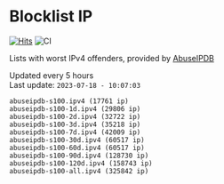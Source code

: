 # Blocklist IP

[![Hits](https://hits.seeyoufarm.com/api/count/incr/badge.svg?url=https%3A%2F%2Fgithub.com%2Fborestad%2Fblocklist-ip%2F&count_bg=%2379C83D&title_bg=%23555555&icon=&icon_color=%23E7E7E7&title=hits&edge_flat=false)](https://hits.seeyoufarm.com)  ![CI](https://img.shields.io/github/workflow/status/borestad/blocklist-ip/CI?style=flat-square)

Lists with worst IPv4 offenders, provided by [AbuseIPDB](https://www.abuseipdb.com/)

<!-- FOOTER-PLACEHOLDER -->
Updated every 5 hours<br>
Last update: `2023-07-18 - 10:07:03`
```
abuseipdb-s100.ipv4 (17761 ip)
abuseipdb-s100-1d.ipv4 (29806 ip)
abuseipdb-s100-2d.ipv4 (32722 ip)
abuseipdb-s100-3d.ipv4 (35218 ip)
abuseipdb-s100-7d.ipv4 (42009 ip)
abuseipdb-s100-30d.ipv4 (60517 ip)
abuseipdb-s100-60d.ipv4 (60517 ip)
abuseipdb-s100-90d.ipv4 (128730 ip)
abuseipdb-s100-120d.ipv4 (158743 ip)
abuseipdb-s100-all.ipv4 (325842 ip)
```
